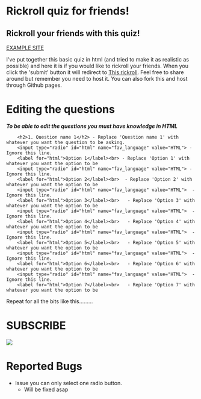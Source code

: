 # Rickroll quiz for friends!
## Rickroll your friends with this quiz!

[EXAMPLE SITE](https://teamquizmaker.netlify.app/)

I've put together this basic quiz in html (and tried to make it as realistic as possible) and here it is if you would like to rickroll your friends. When you click the 
'submit' button it will redirect to [This rickroll](https://www.youtube.com/watch?v=xvFZjo5PgG0&ab_channel=Duran). Feel free to share around but remember you need to host it.
You can also fork this and host through Github pages.



# Editing the questions

***To be able to edit the questions you must have knowledge in HTML***

```
    <h2>1. Question name 1</h2> - Replace 'Question name 1' with whatever you want the question to be asking. 
    <input type="radio" id="html" name="fav_language" value="HTML"> - Ignore this line.
    <label for="html">Option 1</label><br> - Replace 'Option 1' with whatever you want the option to be
    <input type="radio" id="html" name="fav_language" value="HTML"> - Ignore this line.
    <label for="html">Option 2</label><br>  - Replace 'Option 2' with whatever you want the option to be
    <input type="radio" id="html" name="fav_language" value="HTML">  - Ignore this line.
    <label for="html">Option 3</label><br>   - Replace 'Option 3' with whatever you want the option to be
    <input type="radio" id="html" name="fav_language" value="HTML">  - Ignore this line.
    <label for="html">Option 4</label><br>   - Replace 'Option 4' with whatever you want the option to be
    <input type="radio" id="html" name="fav_language" value="HTML">  - Ignore this line.
    <label for="html">Option 5</label><br>   - Replace 'Option 5' with whatever you want the option to be
    <input type="radio" id="html" name="fav_language" value="HTML">  - Ignore this line.
    <label for="html">Option 6</label><br>   - Replace 'Option 6' with whatever you want the option to be
    <input type="radio" id="html" name="fav_language" value="HTML">  - Ignore this line.
    <label for="html">Option 7</label><br>   - Replace 'Option 7' with whatever you want the option to be
```

Repeat for all the bits like this.........



# SUBSCRIBE

[![](https://s18955.pcdn.co/wp-content/uploads/2018/02/github.png)](https://github.com/duckebosh/rickroll/subscription)


# Reported Bugs

* Issue you can only select one radio button.
    - Will be fixed asap
